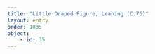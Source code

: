 ```yaml
---
title: "Little Draped Figure, Leaning (C.76)"
layout: entry
order: 1035
object:
    - id: 35
---
```

